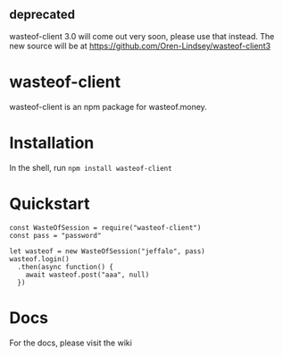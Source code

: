 ## deprecated
wasteof-client 3.0 will come out very soon, please use that instead. The new source will be at https://github.com/Oren-Lindsey/wasteof-client3
# wasteof-client
wasteof-client is an npm package for wasteof.money.
# Installation
In the shell, run `npm install wasteof-client`
# Quickstart
```
const WasteOfSession = require("wasteof-client")
const pass = "password"

let wasteof = new WasteOfSession("jeffalo", pass)
wasteof.login()
  .then(async function() {
    await wasteof.post("aaa", null)
  })
```
# Docs
For the docs, please visit the wiki
